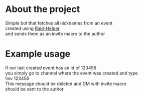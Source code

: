 # About the project

Simple bot that fetches all nicknames from an event\
created using [Raid-Helper](https://raid-helper.com/)\
and sends them as an invite macro to the author

# Example usage

If our last created event has an id of 123456\
you simply go to channel where the event was created and type\
!inv 123456\
This message should be deleted and DM with invite macro\
should be sent to the author
